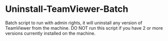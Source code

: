 # Uninstall-TeamViewer-Batch
Batch script to run with admin rights, it will uninstall any version of TeamViewer from the machine. DO NOT run this script if you have 2 or more versions currently installed on the machine.
